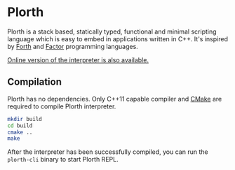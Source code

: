# Plorth

Plorth is a stack based, statically typed, functional and minimal scripting language
which is easy to embed in applications written in C++. It's inspired by [Forth] and
[Factor] programming languages.

[Online version of the interpreter is also available.][REPL]

## Compilation

Plorth has no dependencies. Only C++11 capable compiler and [CMake] are required to
compile Plorth interpreter.

```bash
mkdir build
cd build
cmake ..
make
```

After the interpreter has been successfully compiled, you can run the `plorth-cli`
binary to start Plorth REPL.

[Forth]: https://www.forth.com
[Factor]: http://www.factorcode.org
[CMake]: https://www.cmake.org
[REPL]: https://raulil.github.io/plorth/
